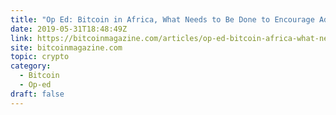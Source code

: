```yaml
---
title: "Op Ed: Bitcoin in Africa, What Needs to Be Done to Encourage Adoption?"
date: 2019-05-31T18:48:49Z
link: https://bitcoinmagazine.com/articles/op-ed-bitcoin-africa-what-needs-be-done-encourage-adoption/?utm_medium=RSS&utm_source=hune
site: bitcoinmagazine.com
topic: crypto
category:
  - Bitcoin
  - Op-ed
draft: false
---
```

